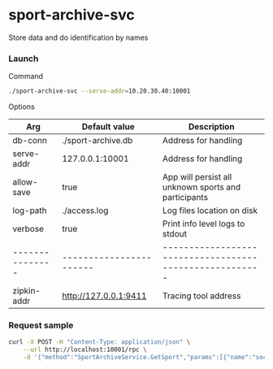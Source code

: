 # sport-archive-svc

Store data and do identification by names

### Launch

Command

```bash
./sport-archive-svc --serve-addr=10.20.30.40:10001
```

Options

| Arg           | Default value         | Description                                           |
|---------------|-----------------------|-------------------------------------------------------|
| db-conn       | ./sport-archive.db    | Address for handling                                  |
| serve-addr    | 127.0.0.1:10001       | Address for handling                                  |
| allow-save    | true                  | App will persist all unknown sports and participants  |
| log-path      | ./access.log          | Log files location on disk                            |
| verbose       | true                  | Print info level logs to stdout                       |
|---------------|-----------------------|-------------------------------------------------------|
| zipkin-addr   | http://127.0.0.1:9411 | Tracing tool address                                  |


### Request sample

```bash
curl -X POST -H "Content-Type: application/json" \
    --url http://localhost:10001/rpc \
    -d '{"method":"SportArchiveService.GetSport","params":[{"name":"soccer"}],"id":"123"}'
```
